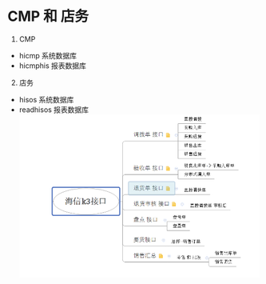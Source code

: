 # CMP 和 店务

1. CMP  
 - hicmp   系统数据库
 - hicmphis 报表数据库

2. 店务  
 - hisos 系统数据库
 - readhisos 报表数据库
![title](https://raw.githubusercontent.com/anbylau2130/gitnoteImages/master/gitnoteImages/2019/04/10/1554883630637-1554883630711.png)


